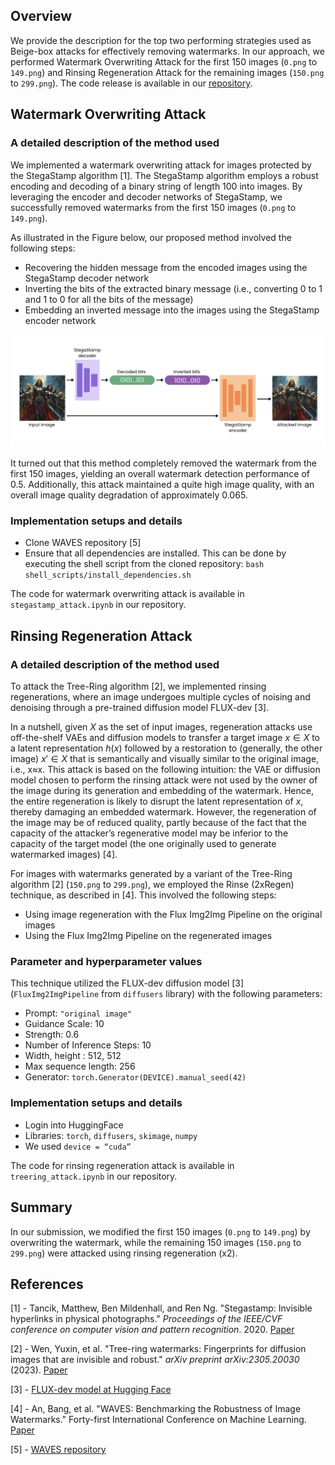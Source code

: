 ## Overview 

We provide the description for the top two performing strategies used as Beige-box attacks for effectively removing watermarks. In our approach, we performed Watermark Overwriting Attack for the first 150 images (`0.png` to `149.png`) and Rinsing Regeneration Attack for the remaining images (`150.png` to `299.png`). The code release is available in our [repository](https://github.com/leiluk1/erasing-the-invisible-beige-box).

## Watermark Overwriting Attack

### A detailed description of the method used
We implemented a watermark overwriting attack for images protected by the StegaStamp algorithm [1]. The StegaStamp algorithm employs a robust encoding and decoding of a binary string of length 100 into images. By leveraging the encoder and decoder networks of StegaStamp, we successfully removed watermarks from the first 150 images (`0.png` to `149.png`). 

As illustrated in the Figure below, our proposed method involved the following steps:
- Recovering the hidden message from the encoded images using the StegaStamp decoder network
- Inverting the bits of the extracted binary message (i.e., converting 0 to 1 and 1 to 0 for all the bits of the message)
- Embedding an inverted message into the images using the StegaStamp encoder network

![StegaStamp watermark overwriting attack](./assets/method_1.png)

It turned out that this method completely removed the watermark from the first 150 images, yielding an overall watermark detection performance of 0.5. Additionally, this attack maintained a quite high image quality, with an overall image quality degradation of approximately 0.065.

### Implementation setups and details
- Clone WAVES repository [5]
- Ensure that all dependencies are installed. This can be done by executing the shell script from the cloned repository: `bash shell_scripts/install_dependencies.sh`

The code for watermark overwriting attack is available in `stegastamp_attack.ipynb` in our  repository.

## Rinsing Regeneration Attack

### A detailed description of the method used
To attack the Tree-Ring algorithm [2], we implemented rinsing regenerations, where an image undergoes multiple cycles of noising and denoising through a pre-trained diffusion model FLUX-dev [3].

In a nutshell, given $X$ as the set of input images, regeneration attacks use off-the-shelf VAEs and diffusion models to transfer a target image $x ∈ X$ to a latent representation $h(x)$ followed by a restoration to (generally, the other image) $x′ \in X$ that is semantically and visually similar to the original image, i.e., x≈x. This attack is based on the following intuition: the VAE or diffusion model chosen to perform the rinsing attack were not used by the owner of the image during its generation and embedding of the watermark. Hence, the entire regeneration is likely to disrupt the latent representation of $x$, thereby damaging an embedded watermark. However, the regeneration of the image may be of reduced quality, partly because of the fact that the capacity of the attacker’s regenerative model may be  inferior to the capacity of the target model (the one originally used to generate watermarked images) [4]. 

For images with watermarks generated by a variant of the Tree-Ring algorithm [2] (`150.png` to `299.png`), we employed the Rinse (2xRegen) technique, as described in [4]. This involved the following steps:
- Using image regeneration with the Flux Img2Img Pipeline on the original images
- Using the Flux Img2Img Pipeline on the regenerated images

### Parameter and hyperparameter values
This technique utilized the FLUX-dev diffusion model [3] (`FluxImg2ImgPipeline` from `diffusers` library) with the following parameters:
- Prompt: `"original image"`
- Guidance Scale: 10
- Strength: 0.6
- Number of Inference Steps: 10
- Width, height : 512, 512
- Max sequence length: 256
- Generator: `torch.Generator(DEVICE).manual_seed(42)`

### Implementation setups and details
- Login into HuggingFace
- Libraries: `torch`, `diffusers`, `skimage`, `numpy`
- We used `device = “cuda”`

The code for rinsing regeneration attack is available in `treering_attack.ipynb` in our repository.

## Summary
In our submission, we modified the first 150 images (`0.png` to `149.png`) by overwriting the watermark, while the remaining 150 images (`150.png` to `299.png`) were attacked using rinsing regeneration (x2). 

## References
[1] - Tancik, Matthew, Ben Mildenhall, and Ren Ng. "Stegastamp: Invisible hyperlinks in physical photographs." *Proceedings of the IEEE/CVF conference on computer vision and pattern recognition*. 2020. [Paper](https://arxiv.org/abs/1904.05343)

[2] - Wen, Yuxin, et al. "Tree-ring watermarks: Fingerprints for diffusion images that are invisible and robust." *arXiv preprint arXiv:2305.20030* (2023). [Paper](https://arxiv.org/abs/2305.20030)

[3] - [FLUX-dev model at Hugging Face](https://huggingface.co/docs/diffusers/main/api/pipelines/flux)

[4] - An, Bang, et al. "WAVES: Benchmarking the Robustness of Image Watermarks." Forty-first International Conference on Machine Learning. [Paper](https://arxiv.org/abs/2401.08573)

[5] -  [WAVES repository](https://github.com/umd-huang-lab/WAVES)

